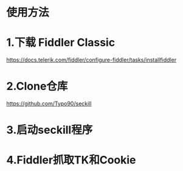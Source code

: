 # 使用方法

# 1.下载 Fiddler Classic

https://docs.telerik.com/fiddler/configure-fiddler/tasks/installfiddler

# 2.Clone仓库

https://github.com/Typo90/seckill

# 3.启动seckill程序

# 4.Fiddler抓取TK和Cookie

# 